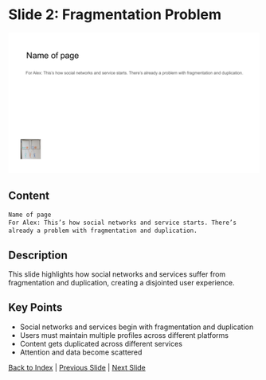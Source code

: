# Slide 2: Fragmentation Problem

![Slide 2](../images/slide2.png)

## Content

```
Name of page 
For Alex: This’s how social networks and service starts. There’s already a problem with fragmentation and duplication.
```

## Description

This slide highlights how social networks and services suffer from fragmentation and duplication, creating a disjointed user experience.

## Key Points

- Social networks and services begin with fragmentation and duplication
- Users must maintain multiple profiles across different platforms
- Content gets duplicated across different services
- Attention and data become scattered

[Back to Index](../README.md) | [Previous Slide](slide01.md) | [Next Slide](slide03.md)